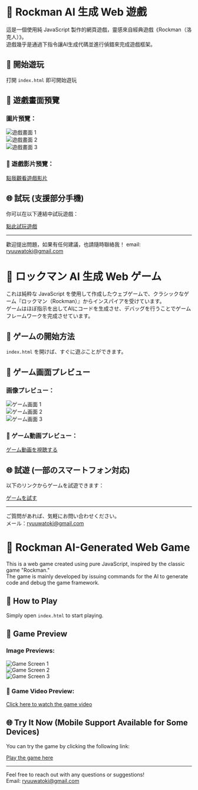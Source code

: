 # 🤖 Rockman AI 生成 Web 遊戲

這是一個使用純 JavaScript 製作的網頁遊戲，靈感來自經典遊戲《Rockman（洛克人）》。  
遊戲幾乎是通過下指令讓AI生成代碼並進行偵錯來完成遊戲框架。

## 🚀 開始遊玩

打開 `index.html` 即可開始遊玩

## 📸 遊戲畫面預覽

### 圖片預覽：

![遊戲畫面 1](readme/01.PNG)  
![遊戲畫面 2](readme/02.PNG)  
![遊戲畫面 3](readme/03.PNG)

### 🎥 遊戲影片預覽：

[點我觀看遊戲影片](readme/video.mp4)

## 🌐 試玩 (支援部分手機)

你可以在以下連結中試玩遊戲：

[點此試玩遊戲](https://watoki-webgame-famicom-rockman.web.app/)

---

歡迎提出問題，如果有任何建議，也請隨時聯絡我！
email: ryuuwatoki@gmail.com

# 🤖 ロックマン AI 生成 Web ゲーム

これは純粋な JavaScript を使用して作成したウェブゲームで、クラシックなゲーム『ロックマン（Rockman）』からインスパイアを受けています。  
ゲームはほぼ指示を出してAIにコードを生成させ、デバッグを行うことでゲームフレームワークを完成させています。

## 🚀 ゲームの開始方法

`index.html` を開けば、すぐに遊ぶことができます。

## 📸 ゲーム画面プレビュー

### 画像プレビュー：

![ゲーム画面 1](readme/01.PNG)  
![ゲーム画面 2](readme/02.PNG)  
![ゲーム画面 3](readme/03.PNG)

### 🎥 ゲーム動画プレビュー：

[ゲーム動画を視聴する](readme/video.mp4)

## 🌐 試遊 (一部のスマートフォン対応)

以下のリンクからゲームを試遊できます：

[ゲームを試す](https://watoki-webgame-famicom-rockman.web.app/)

---

ご質問があれば、気軽にお問い合わせください。  
メール：ryuuwatoki@gmail.com


# 🤖 Rockman AI-Generated Web Game

This is a web game created using pure JavaScript, inspired by the classic game "Rockman."  
The game is mainly developed by issuing commands for the AI to generate code and debug the game framework.

## 🚀 How to Play

Simply open `index.html` to start playing.

## 📸 Game Preview

### Image Previews:

![Game Screen 1](readme/01.PNG)  
![Game Screen 2](readme/02.PNG)  
![Game Screen 3](readme/03.PNG)

### 🎥 Game Video Preview:

[Click here to watch the game video](readme/video.mp4)

## 🌐 Try It Now (Mobile Support Available for Some Devices)

You can try the game by clicking the following link:

[Play the game here](https://watoki-webgame-famicom-rockman.web.app/)

---

Feel free to reach out with any questions or suggestions!  
Email: ryuuwatoki@gmail.com
